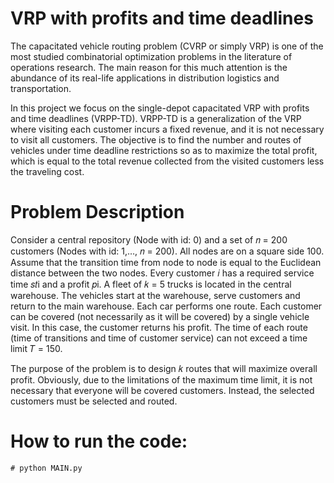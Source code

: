 # VRP with profits and time deadlines

The capacitated vehicle routing problem (CVRP or simply VRP) is one of the most studied combinatorial optimization problems in the literature of operations research. The main reason for this much attention is the abundance of its real-life applications in distribution logistics and transportation. 

In this project we focus on the single-depot capacitated VRP with profits and time deadlines (VRPP-TD). VRPP-TD is a generalization of the VRP where visiting each customer incurs a fixed revenue, and it is not necessary to visit all customers. The objective is to find the number and routes of vehicles under time deadline restrictions so as to maximize the total profit, which is equal to the total revenue collected from the visited customers less the traveling cost. 

# Problem Description
Consider a central repository (Node with id: 0) and a set of 𝑛 = 200 customers (Nodes with id: 1,…, 𝑛 = 200).
All nodes are on a square side 100. Assume that the transition time from node to node is equal to the Euclidean distance between the two nodes.
Every customer 𝑖 has a required service time 𝑠𝑡i and a profit 𝑝i.
A fleet of 𝑘 = 5 trucks is located in the central warehouse.
The vehicles start at the warehouse, serve customers and return to the main warehouse.
Each car performs one route.
Each customer can be covered (not necessarily as it will be covered) by a single vehicle visit. In this case, the customer returns his profit.
The time of each route (time of transitions and time of customer service) can not exceed a time limit 𝑇 = 150.

The purpose of the problem is to design 𝑘 routes that will maximize overall profit. Obviously, due to the limitations of the maximum time limit, it is not necessary that everyone will be covered customers. Instead, the selected customers must be selected and routed. 

# How to run the code:
    # python MAIN.py

